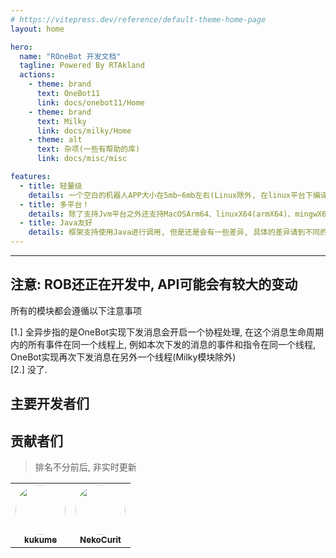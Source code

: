 ```yaml
---
# https://vitepress.dev/reference/default-theme-home-page
layout: home

hero:
  name: "ROneBot 开发文档"
  tagline: Powered By RTAkland
  actions:
    - theme: brand
      text: OneBot11
      link: docs/onebot11/Home
    - theme: brand
      text: Milky
      link: docs/milky/Home
    - theme: alt
      text: 杂项(一些有帮助的库)
      link: docs/misc/misc

features:
  - title: 轻量级
    details: 一个空白的机器人APP大小在5mb~6mb左右(Linux除外, 在linux平台下编译出的kexe大小为15mb左右)
  - title: 多平台！
    details: 除了支持Jvm平台之外还支持MacOSArm64、linuxX64(armX64)、mingwX64(Windows) (由于Kotlin在2.2.20版本放弃了对Apple X64平台的支持故不支持MacOSX64平台的测试和运行)
  - title: Java友好
    details: 框架支持使用Java进行调用, 但是还是会有一些差异, 具体的差异请到不同的平台的文档中查看
---
```


---

注意: ROB还正在开发中, API可能会有较大的变动
---

所有的模块都会遵循以下注意事项

[1.] 全异步指的是OneBot实现下发消息会开启一个协程处理, 在这个消息生命周期内的所有事件在同一个线程上,
例如本次下发的消息的事件和指令在同一个线程, OneBot实现再次下发消息在另外一个线程(Milky模块除外)  
[2.] 没了.

<script setup>
import { VPTeamMembers } from 'vitepress/theme';

const members = [
  {
    avatar: 'https://avatars.githubusercontent.com/u/79452994',
    name: 'RTAkland',
    title: '作者',
    links: [
      { icon: 'github', link: 'https://github.com/RTAkland' },
      { icon: 'wordpress', link: 'https://blog.rtast.cn' }
    ]
  },
  {
    avatar: 'https://avatars.githubusercontent.com/u/60739208',
    name: 'xiaoman1221',
    title: '人生导师',
    links: [
      { icon: 'github', link: 'https://github.com/xiaoman1221' },
      { icon: 'wordpress', link: 'https://www.manjiuqi.com/' }
    ]
  }
]
</script>

## 主要开发者们

<VPTeamMembers size="small" :members="members"></VPTeamMembers>

## 贡献者们

> 排名不分前后, 非实时更新

<table style="border-collapse: collapse; border: none;">
  <tr>
    <td align="center">
      <a href="https://github.com/kukume">
        <img src="https://avatars.githubusercontent.com/u/45278810?v=4" width="80" style="border-radius:50%"><br/>
        <sub><b>kukume</b></sub>
      </a>
    </td>
    <td align="center">
      <a href="https://github.com/NekoCurit">
        <img src="https://avatars.githubusercontent.com/u/108512490?v=4" width="80" style="border-radius:50%"><br/>
        <sub><b>NekoCurit</b></sub>
      </a>
    </td>
  </tr>
</table>